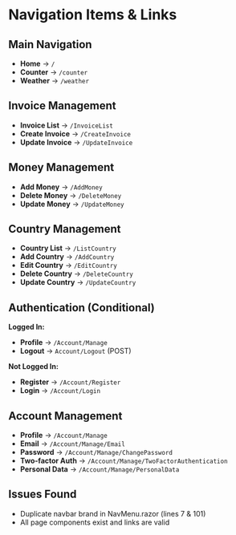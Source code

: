 # Navigation Items & Links

## Main Navigation
- **Home** → `/`
- **Counter** → `/counter`  
- **Weather** → `/weather`

## Invoice Management  
- **Invoice List** → `/InvoiceList`
- **Create Invoice** → `/CreateInvoice`
- **Update Invoice** → `/UpdateInvoice`

## Money Management
- **Add Money** → `/AddMoney`
- **Delete Money** → `/DeleteMoney`
- **Update Money** → `/UpdateMoney`

## Country Management
- **Country List** → `/ListCountry`
- **Add Country** → `/AddCountry`
- **Edit Country** → `/EditCountry`
- **Delete Country** → `/DeleteCountry`
- **Update Country** → `/UpdateCountry`

## Authentication (Conditional)
**Logged In:**
- **Profile** → `/Account/Manage`
- **Logout** → `Account/Logout` (POST)

**Not Logged In:**
- **Register** → `/Account/Register`
- **Login** → `/Account/Login`

## Account Management
- **Profile** → `/Account/Manage`
- **Email** → `/Account/Manage/Email`
- **Password** → `/Account/Manage/ChangePassword`
- **Two-factor Auth** → `/Account/Manage/TwoFactorAuthentication`
- **Personal Data** → `/Account/Manage/PersonalData`

## Issues Found
- Duplicate navbar brand in NavMenu.razor (lines 7 & 101)
- All page components exist and links are valid